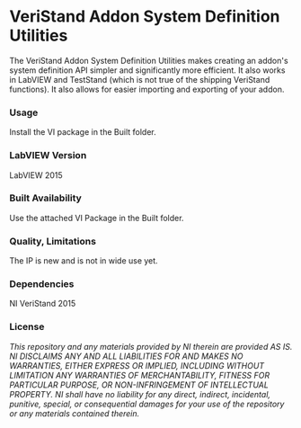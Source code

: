 VeriStand Addon System Definition Utilities
===================

The VeriStand Addon System Definition Utilities makes creating an addon's system definition API simpler and significantly more efficient.  It also works in LabVIEW and TestStand (which is not true of the shipping VeriStand functions).  It also allows for easier importing and exporting of your addon.

### Usage ###
Install the VI package in the Built folder.

### LabVIEW Version ###

LabVIEW 2015

### Built Availability ###

Use the attached VI Package in the Built folder.

### Quality, Limitations ###

The IP is new and is not in wide use yet.

### Dependencies ###

NI VeriStand 2015

### License ###

*This repository and any materials provided by NI therein are provided AS IS. NI DISCLAIMS ANY AND ALL LIABILITIES FOR AND MAKES NO WARRANTIES, EITHER EXPRESS OR IMPLIED, INCLUDING WITHOUT LIMITATION ANY WARRANTIES OF MERCHANTABILITY, FITNESS FOR  PARTICULAR PURPOSE, OR NON-INFRINGEMENT OF INTELLECTUAL PROPERTY. NI shall have no liability for any direct, indirect, incidental, punitive, special, or consequential damages for your use of the repository or any materials contained therein.*
